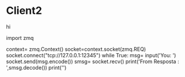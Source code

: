 # Client2
hi

import zmq

context= zmq.Context()
socket=context.socket(zmq.REQ)
socket.connect("tcp://127.0.0.1:12345")
while True:
    msg= input('You:   ')
    socket.send(msg.encode())
    smsg= socket.recv()
    print('From Resposta : ',smsg.decode())
    print('')
    
